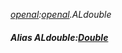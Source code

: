 _[openal](../../modules/openal/openal-module.md):[openal](../../modules/openal/openal-module.md).ALdouble_
##### Alias ALdouble:[Double](../../modules/wonkey/wonkey-types-double.md)
